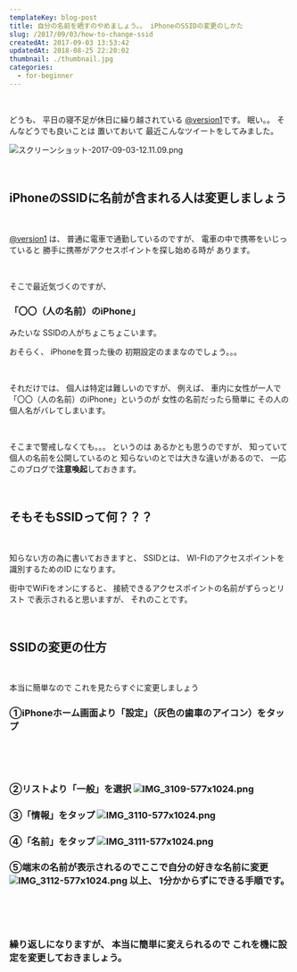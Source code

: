 ```yaml
---
templateKey: blog-post
title: 自分の名前を晒すのやめましょう。。 iPhoneのSSIDの変更のしかた
slug: /2017/09/03/how-to-change-ssid
createdAt: 2017-09-03 13:53:42
updatedAt: 2018-08-25 22:20:02
thumbnail: ./thumbnail.jpg
categories: 
  - for-beginner
---
```


&nbsp;

どうも、
平日の寝不足が休日に繰り越されている
<a href="https://twitter.com/version1_2017">@version1</a>です。
眠い。。
そんなどうでも良いことは
置いておいて
最近こんなツイートをしてみました。

<img class="post-image" src="./スクリーンショット-2017-09-03-12.11.09.png" alt="スクリーンショット-2017-09-03-12.11.09.png"/>

&nbsp;
<h2 class="chapter">iPhoneのSSIDに名前が含まれる人は変更しましょう</h2>
&nbsp;

<a href="https://twitter.com/version1_2017">@version1</a>
は、
普通に電車で通勤しているのですが、
電車の中で携帯をいじっていると
勝手に携帯がアクセスポイントを探し始める時が
あります。

&nbsp;

そこで最近気づくのですが、
<h3>「〇〇（人の名前）のiPhone」</h3>
みたいな
SSIDの人がちょこちょこいます。

おそらく、
iPhoneを買った後の
初期設定のままなのでしょう。。。

&nbsp;

それだけでは、
個人は特定は難しいのですが、
例えば、
車内に女性が一人で「〇〇（人の名前）のiPhone」というのが
女性の名前だったら簡単に
その人の個人名がバレてしまいます。

&nbsp;

そこまで警戒しなくても。。。
というのは
あるかとも思うのですが、
知っていて個人の名前を公開しているのと
知らないのとでは大きな違いがあるので、
一応このブログで<strong>注意喚起</strong>しておきます。

&nbsp;
<h2 class="chapter">そもそもSSIDって何？？？</h2>
&nbsp;

知らない方の為に書いておきますと、
SSIDとは、
WI-FIのアクセスポイントを識別するためのID
になります。

街中でWiFiをオンにすると、
接続できるアクセスポイントの名前がずらっとリスト
で表示されると思いますが、
それのことです。

&nbsp;
<h2 class="chapter">SSIDの変更の仕方</h2>
&nbsp;

本当に簡単なので
これを見たらすぐに変更しましょう
<h3>①iPhoneホーム画面より「設定」（灰色の歯車のアイコン）をタップ</h3>
&nbsp;

&nbsp;
<h3>②リストより「一般」を選択
<img class="post-image" src="./IMG_3109-577x1024.png" alt="IMG_3109-577x1024.png"/>
<h3></h3>
<h3>③「情報」をタップ
<img class="post-image" src="./IMG_3110-577x1024.png" alt="IMG_3110-577x1024.png"/>
&nbsp;
<h3>④「名前」をタップ
<img class="post-image" src="./IMG_3111-577x1024.png" alt="IMG_3111-577x1024.png"/>
&nbsp;
<h3>⑤端末の名前が表示されるのでここで自分の好きな名前に変更
<img class="post-image" src="./IMG_3112-577x1024.png" alt="IMG_3112-577x1024.png"/>
以上、
1分かからずにできる手順です。

&nbsp;

&nbsp;

繰り返しになりますが、
本当に簡単に変えられるので
これを機に設定を変更しておきましょう。
